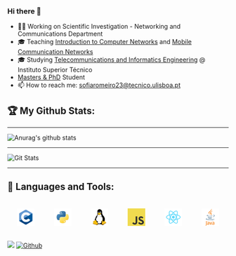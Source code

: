 ### Hi there 👋

- 👨‍💻 Working on Scientific Investigation - Networking and Communications Department
- 🎓 Teaching [Introduction to Computer Networks](https://fenix.tecnico.ulisboa.pt/cursos/lerc/disciplina-curricular/845953938490016) and [Mobile Communication Networks](https://fenix.tecnico.ulisboa.pt/cursos/merc/disciplina-curricular/1127428915200319) 
- 🎓 Studying [Telecommunications and Informatics Engineering](https://fenix.tecnico.ulisboa.pt/cursos/merc/descricao) @ Instituto Superior Técnico
- [Masters & PhD](https://doctoralschool.tecnico.ulisboa.pt/doctoral-programmes/phd-fast-track/#What-is-it) Student 
- 📫 How to reach me: sofiaromeiro23@tecnico.ulisboa.pt

## :trophy: My Github Stats:
__________________________________________________

![Anurag's github stats](https://github-readme-stats.vercel.app/api?username=SofiaRomeiro&show_icons=true&theme=tokyonight&count_private=true)

___________________________________________________

![Git Stats](https://github-readme-stats.vercel.app/api/top-langs/?username=SofiaRomeiro&theme=tokyonight&count_private=true&langs_count=10&layout=compact)

___________________________________________________

## 🧰 Languages and Tools:
<p align="center">
  <img src="https://raw.githubusercontent.com/github/explore/80688e429a7d4ef2fca1e82350fe8e3517d3494d/topics/c/c.png" alt="Clang" height="40" style="vertical-align:top; margin:20px">
  <img src="https://raw.githubusercontent.com/github/explore/80688e429a7d4ef2fca1e82350fe8e3517d3494d/topics/python/python.png" alt="Python" height="40" style="vertical-align:top; margin:20px">
  <img src="https://raw.githubusercontent.com/github/explore/80688e429a7d4ef2fca1e82350fe8e3517d3494d/topics/linux/linux.png" alt="Linux" height="40" style="vertical-align:top; margin:20px">
  <img src="https://raw.githubusercontent.com/github/explore/80688e429a7d4ef2fca1e82350fe8e3517d3494d/topics/javascript/javascript.png" alt="Javascript" height="40" style="vertical-align:top; margin:20px">
  <img src="https://raw.githubusercontent.com/github/explore/80688e429a7d4ef2fca1e82350fe8e3517d3494d/topics/react/react.png" alt="ReactJS" height="40" style="vertical-align:top; margin:20px">
  <img src="https://raw.githubusercontent.com/github/explore/80688e429a7d4ef2fca1e82350fe8e3517d3494d/topics/java/java.png" alt="Java" height="40" style="vertical-align:top; margin:20px">

![](https://visitor-badge.laobi.icu/badge?page_id=SofiaRomeiro.SofiaRomeiro)
[![Github](https://img.shields.io/github/followers/SofiaRomeiro?label=Follow&style=social)](https://github.com/SofiaRomeiro)
